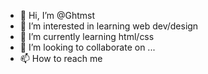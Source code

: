 - 👋 Hi, I’m @Ghtmst
- 👀 I’m interested in learning web dev/design
- 🌱 I’m currently learning html/css
- 💞️ I’m looking to collaborate on ...
- 📫 How to reach me 

<!---
Ghtmst/Ghtmst is a ✨ special ✨ repository because its `README.md` (this file) appears on your GitHub profile.
You can click the Preview link to take a look at your changes.
--->
